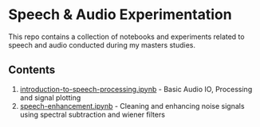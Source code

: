 # Speech & Audio Experimentation

This repo contains a collection of notebooks and experiments related to speech and audio conducted during my masters studies.

## Contents

1. [introduction-to-speech-processing.ipynb](introduction-to-speech-processing.ipynb) - Basic Audio IO, Processing and signal plotting
2. [speech-enhancement.ipynb](speech-enhancement.ipynb) - Cleaning and enhancing noise signals using spectral subtraction and wiener filters

